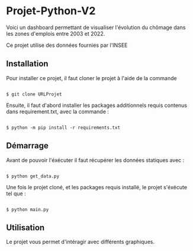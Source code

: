# Projet-Python-V2

<p>Voici un dashboard permettant de visualiser l'évolution du chômage dans les zones d'emplois entre 2003 et 2022.</p>
<p>Ce projet utilise des données fournies par l'INSEE</p>

## Installation
<p>Pour installer ce projet, il faut cloner le projet à l'aide de la commande</p>
<code>
$ git clone URLProjet
</code>

<p> Ensuite, il faut d'abord installer les packages additionnels requis contenus dans requirement.txt, avec la commande :</p>
<code>
$ python -m pip install -r requirements.txt
</code>

## Démarrage
<p>Avant de pouvoir l'éxécuter il faut récupérer les données statiques avec :</p>
<code>
$ python get_data.py
</code>
<p>Une fois le projet cloné, et les packages requis installé, le projet s'éxécute tel que :</p>
<code>
$ python main.py
</code>

## Utilisation
<p>Le projet vous permet d'intéragir avec différents graphiques.</p>


